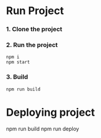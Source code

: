 # Run Project
### 1. Clone the project

### 2. Run the project
```shell
npm i
npm start
```

### 3. Build
```shell
npm run build
```
# Deploying project
npm run build
npm run deploy
